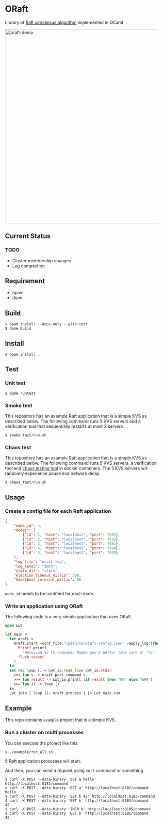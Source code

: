 # ORaft

Library of [Raft consensus algorithm](https://raft.github.io/raft.pdf) implemented in OCaml 

<img src="https://raw.githubusercontent.com/wiki/komamitsu/oraft/images/oraft-demo.gif" alt="oraft-demo" width="640"/>

## Current Status

### TODO

- Cluster membership changes
- Log compaction

## Requirement

- opam
- dune

## Build

```
$ opam install --deps-only --with-test .
$ dune build
```

## Install

```
$ opam install .
```

## Test


### Unit test

```
$ dune runtest
```

### Smoke test

This repository has an example Raft application that is a simple KVS as described below. The following command runs 5 KVS servers and a verification tool that sequentially restarts at most 2 servers.

```
$ smoke_test/run.sh
```

### Chaos test

This repository has an example Raft application that is a simple KVS as described below. The following command runs 5 KVS servers, a verification tool and [chaos testing tool](https://github.com/alexei-led/pumba) in docker containers. The 5 KVS servers will randomly experience pause and network delay.

```
$ chaos_test/run.sh
```

## Usage

### Create a config file for each Raft application

```json
{
    "node_id": 4,
    "nodes": [
        {"id": 1, "host": "localhost", "port": 7891},
        {"id": 2, "host": "localhost", "port": 7892},
        {"id": 3, "host": "localhost", "port": 7893},
        {"id": 4, "host": "localhost", "port": 7894},
        {"id": 5, "host": "localhost", "port": 7895}
    ],
    "log_file": "oraft.log",
    "log_level": "INFO",
    "state_dir": "state",
    "election_timeout_millis": 300,
    "heartbeat_interval_millis": 50
}
```

`node_id` needs to be modified for each node.

### Write an application using ORaft

The following code is a very simple application that uses ORaft.

```ocaml
open Lwt

let main =
  let oraft =
    Oraft.start ~conf_file:"/path/to/oraft-config.json" ~apply_log:(fun i s ->
      Printf.printf
        "Received %d th command. Maybe you'd better take care of '%s' instead of just printing\n" i s;
      flush stdout
    )
  in
  let rec loop () = Lwt_io.read_line Lwt_io.stdin
    >>= fun s -> oraft.post_command s
    >>= fun result -> Lwt_io.printl (if result then "OK" else "ERR")
    >>= fun () -> loop ()
  in
  Lwt.join [ loop (); oraft.process ] |> Lwt_main.run
```

## Example

This repo contains `example` project that is a simple KVS.

### Run a cluster on multi processes

You can execute the project like this:

```
$ ./example/run_all.sh
```

5 Raft application processes will start.


And then, you can send a request using `curl` command or something

```
$ curl -X POST --data-binary 'SET a hello' http://localhost:8181/command
$ curl -X POST --data-binary 'GET a' http://localhost:8182/command
hello
$ curl -X POST --data-binary 'SET b 42' http://localhost:8183/command
$ curl -X POST --data-binary 'GET b' http://localhost:8184/command
42
$ curl -X POST --data-binary 'INCR b' http://localhost:8185/command
$ curl -X POST --data-binary 'GET b' http://localhost:8181/command
43
```



